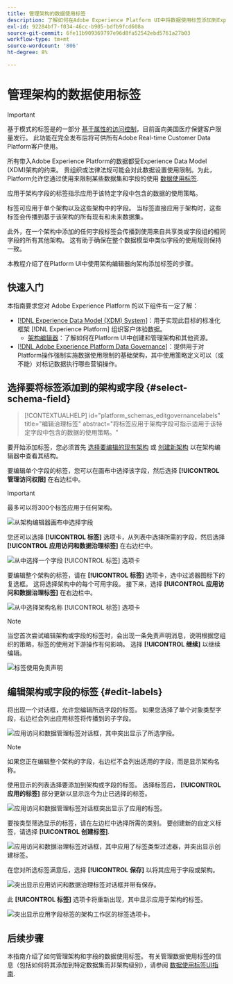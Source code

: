```yaml
---
title: 管理架构的数据使用标签
description: 了解如何在Adobe Experience Platform UI中将数据使用标签添加到Experience Data Model (XDM)架构字段。
exl-id: 92284bf7-f034-46cc-b905-bdfb9fcd608a
source-git-commit: 6fe11b909369797e96d8fa52542ebd5761a27b03
workflow-type: tm+mt
source-wordcount: '806'
ht-degree: 8%

---
```


# 管理架构的数据使用标签

>[!IMPORTANT]
>
>基于模式的标签是的一部分 [基于属性的访问控制](../../access-control/abac/overview.md)，目前面向美国医疗保健客户限量发行。 此功能在完全发布后将可供所有Adobe Real-time Customer Data Platform客户使用。

所有带入Adobe Experience Platform的数据都受Experience Data Model (XDM)架构的约束。 贵组织或法律法规可能会对此数据设置使用限制。为此，Platform允许您通过使用来限制某些数据集和字段的使用 [数据使用标签](../../data-governance/labels/overview.md).

应用于架构字段的标签指示应用于该特定字段中包含的数据的使用策略。

标签可应用于单个架构以及这些架构中的字段。 当标签直接应用于架构时，这些标签会传播到基于该架构的所有现有和未来数据集。

此外，在一个架构中添加的任何字段标签会传播到使用来自共享类或字段组的相同字段的所有其他架构。 这有助于确保在整个数据模型中类似字段的使用规则保持一致。

本教程介绍了在Platform UI中使用架构编辑器向架构添加标签的步骤。

## 快速入门

本指南要求您对 Adobe Experience Platform 的以下组件有一定了解：

* [[!DNL Experience Data Model (XDM) System]](../home.md)：用于实现此目标的标准化框架 [!DNL Experience Platform] 组织客户体验数据。
   * [架构编辑器](../ui/overview.md)：了解如何在Platform UI中创建和管理架构和其他资源。
* [[!DNL Adobe Experience Platform Data Governance]](../../data-governance/home.md)：提供用于对Platform操作强制实施数据使用限制的基础架构，其中使用策略定义可以（或不能）对标记数据执行哪些营销操作。

## 选择要将标签添加到的架构或字段 {#select-schema-field}

>[!CONTEXTUALHELP]
>id="platform_schemas_editgovernancelabels"
>title="编辑治理标签"
>abstract="将标签应用于架构字段可指示适用于该特定字段中包含的数据的使用策略。"

要开始添加标签，您必须首先 [选择要编辑的现有架构](../ui/resources/schemas.md#edit) 或 [创建新架构](../ui/resources/schemas.md#create) 以在架构编辑器中查看其结构。

要编辑单个字段的标签，您可以在画布中选择该字段，然后选择 **[!UICONTROL 管理访问权限]** 在右边栏中。

>[!IMPORTANT]
>
>最多可以将300个标签应用于任何架构。

![从架构编辑器画布中选择字段](../images/tutorials/labels/manage-access.png)

您还可以选择 **[!UICONTROL 标签]** 选项卡，从列表中选择所需的字段，然后选择 **[!UICONTROL 应用访问和数据治理标签]** 在右边栏中。

![从中选择一个字段 [!UICONTROL 标签] 选项卡](../images/tutorials/labels/select-field-on-labels-tab.png)

要编辑整个架构的标签，请在 **[!UICONTROL 标签]** 选项卡，选中过滤器图标下的复选框。 这将选择架构中的每个可用字段。 接下来，选择 **[!UICONTROL 应用访问和数据治理标签]** 在右边栏中。

![从中选择架构名称 [!UICONTROL 标签] 选项卡](../images/tutorials/labels/select-schema-on-labels-tab.png)

>[!NOTE]
>
>当您首次尝试编辑架构或字段的标签时，会出现一条免责声明消息，说明根据您组织的策略，标签的使用对下游操作有何影响。 选择 **[!UICONTROL 继续]** 以继续编辑。
>
>![标签使用免责声明](../images/tutorials/labels/disclaimer.png)

## 编辑架构或字段的标签 {#edit-labels}

将出现一个对话框，允许您编辑所选字段的标签。 如果您选择了单个对象类型字段，右边栏会列出应用标签将传播到的子字段。

![应用访问和数据管理标签对话框，其中突出显示了所选字段。](../images/tutorials/labels/edit-labels.png)

>[!NOTE]
>
>如果您正在编辑整个架构的字段，右边栏不会列出适用的字段，而是显示架构名称。

使用显示的列表选择要添加到架构或字段的标签。 选择标签后， **[!UICONTROL 应用的标签]** 部分更新以显示迄今为止已选择的标签。

![应用访问和数据管理标签对话框突出显示了应用的标签。](../images/tutorials/labels/applied-labels.png)

要按类型筛选显示的标签，请在左边栏中选择所需的类别。 要创建新的自定义标签，请选择 **[!UICONTROL 创建标签]**.

![应用访问和数据治理标签对话框，其中应用了标签类型过滤器，并突出显示创建标签。](../images/tutorials/labels/filter-and-create-custom.png)

在您对所选标签满意后，选择 **[!UICONTROL 保存]** 以将其应用于字段或架构。

![突出显示应用访问和数据治理标签对话框并带有保存。](../images/tutorials/labels/save-labels.png)

此 **[!UICONTROL 标签]** 选项卡将重新出现，其中显示应用于架构的标签。

![突出显示应用字段标签的架构工作区的标签选项卡。](../images/tutorials/labels/field-labels-added.png)

## 后续步骤

本指南介绍了如何管理架构和字段的数据使用标签。 有关管理数据使用标签的信息（包括如何将其添加到特定数据集而非架构级别），请参阅 [数据使用标签UI指南](../../data-governance/labels/user-guide.md).
